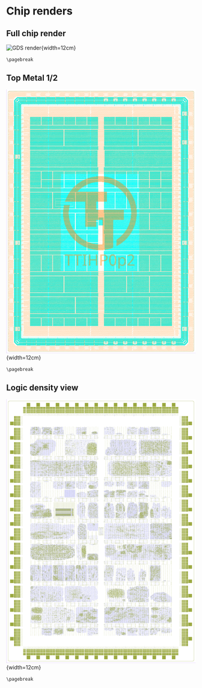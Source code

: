 # Chip renders

## Full chip render

![GDS render](images/full_gds.png){width=12cm}

```{=latex}
\pagebreak
```

## Top Metal 1/2

![TopMetal1/2 render](images/top_metal.png){width=12cm}

```{=latex}
\pagebreak
```

## Logic density view

![Logic density](images/logic_density.png){width=12cm}

```{=latex}
\pagebreak
```

